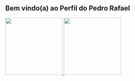 ## Bem vindo(a) ao Perfil do Pedro Rafael
   <a href="https://github.com/Pedro Rafael">
   <img height="180em" src="https://github-readme-stats.vercel.app/api?username=PedroRafael992&show_icons=true&theme=tokyonight&include_all_commits=true&count_private=true"/>
   <img height="180em" src="https://github-readme-stats.vercel.app/api/top-langs/?username=PedroRafael992o&layout=compact&langs_count=6&theme=tokyonight"/>



